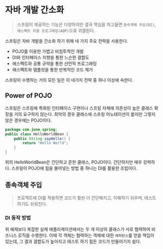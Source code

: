 # 자바 개발 간소화

> 스프링이 제공하는 기능은 다양하지만 결국 핵심을 파고들면 `종속객체 주입(DI)`, `애스펙트 지향 프로그래밍(AOP)`으로 귀결된다.

스프링은 자바 개발을 간소화 하기 위해 네 가지 주요 전략을 사용한다.
- POJO를 이용한 가볍고 비침투적인 개발
- DI와 인터페이스 지향을 통한 느슨한 결합도
- 애스펙트와 공통 규약을 통한 선언적 프로그래밍
- 애스팩트와 템플릿을 통한 반복적인 코드 제거

스프링이 수행하는 거의 모든 일은 이 네가지 전략 중 하나 이상에 속한다.

## Power of POJO
스프링은 스프링에 특화된 인터페이스 구현이나 스프링 자체에 의존성이 높은 클래스 확장을 거의 요구하지 않는다.
최악의 경우 클래스에 스프링 어노테이션이 붙지만 그렇지 않은 경우에는 POJO이다.

```java
package com.june.spring;
public class HelloWorldBean {
    public String sayHello() {
        return "Hello World";
    }
}
```
위의 HelloWorldBean은 간단하고 흔한 클래스, POJO이다. 간단하지만 매우 강력하다. 스프링이 POJO에 힘을 불어넣는 방법 중 하나는 DI를 활용한 조립이다.

## 종속객체 주입
> 프로젝트에 DI를 적용하면 코드가 훨씬 더 간단해지고, 이해하기 쉬우며, 테스트하기도 쉬워진다.

### DI 동작 방법
위 예제보다 복잡한 실제 애플리케이션에서는 두 개 이상의 클래스가 서로 협력하여 비즈니스 로직을 수행한다.
이때 각 객체는 협력하는 객체에 대한 `레퍼런스`를 얻을 책입이 있는데, 그 결과 결합도가 높아지고 테스트 하기 힘든 코드가 만들어기지 쉽다.



